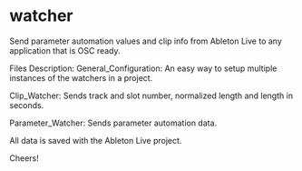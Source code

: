 # watcher
Send parameter automation values and clip info from Ableton Live to any application that is OSC ready.

Files Description:
General_Configuration: An easy way to setup multiple instances of the watchers in a project.

Clip_Watcher: Sends track and slot number, normalized length and length in seconds.

Parameter_Watcher: Sends parameter automation data.


All data is saved with the Ableton Live project.


Cheers!